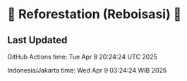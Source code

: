 
# 🌳 Reforestation (Reboisasi) 🌲

## Last Updated

GitHub Actions time: Tue Apr  8 20:24:24 UTC 2025

Indonesia/Jakarta time: Wed Apr  9 03:24:24 WIB 2025
